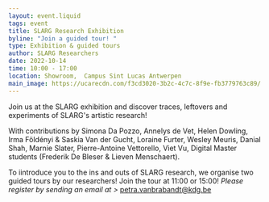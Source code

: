 ```yaml
---
layout: event.liquid
tags: event
title: SLARG Research Exhibition
byline: "Join a guided tour! "
type: Exhibition & guided tours
author: SLARG Researchers
date: 2022-10-14
time: 10:00 - 17:00
location: Showroom,  Campus Sint Lucas Antwerpen
main_image: https://ucarecdn.com/f3cd3020-3b2c-4c7c-8f9e-fb3779763c89/
---
```

Join us at the SLARG exhibition and discover traces, leftovers and experiments of SLARG's artistic research!

With contributions by Simona Da Pozzo, Annelys de Vet, Helen Dowling, Irma Földényi & Saskia Van der Gucht, Loraine Furter, Wesley Meuris, Danial Shah, Marnie Slater, Pierre-Antoine Vettorello, Viet Vu, Digital Master students (Frederik De Bleser & Lieven Menschaert).

To iintroduce you to the ins and outs of SLARG research, we organise two guided tours  by our researchers! Join the tour at 11:00 or 15:00! *Please register by sending an email at >* petra.vanbrabandt@kdg.be